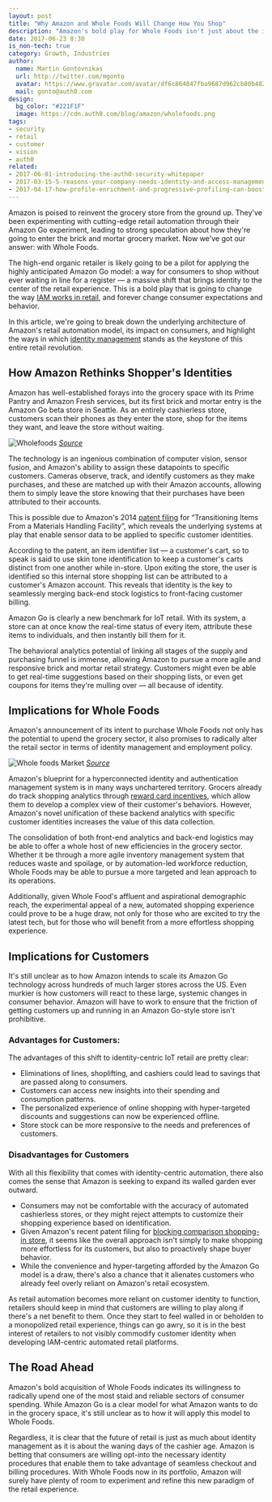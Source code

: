 ```yaml
---
layout: post
title: "Why Amazon and Whole Foods Will Change How You Shop"
description: "Amazon's bold play for Whole Foods isn't just about the impending automation of the retail sector, it's about the increasing importance of IAM in redefining consumer behavior."
date: 2017-06-23 8:30
is_non-tech: true
category: Growth, Industries
author:
  name: Martin Gontovnikas
  url: http://twitter.com/mgonto
  avatar: https://www.gravatar.com/avatar/df6c864847fba9687d962cb80b482764??s=60
  mail: gonto@auth0.com
design:
  bg_color: "#221F1F"
  image: https://cdn.auth0.com/blog/amazon/wholefoods.png
tags:
- security
- retail
- customer
- vision
- auth0
related:
- 2017-06-01-introducing-the-auth0-security-whitepaper
- 2017-03-15-5-reasons-your-company-needs-identity-and-access-management
- 2017-04-17-how-profile-enrichment-and-progressive-profiling-can-boost-your-marketing
---
```


Amazon is poised to reinvent the grocery store from the ground up. They've been experimenting with cutting-edge retail automation through their Amazon Go experiment, leading to strong speculation about how they're going to enter the brick and mortar grocery market. Now we've got our answer: with Whole Foods.

The high-end organic retailer is likely going to be a pilot for applying the highly anticipated Amazon Go model: a way for consumers to shop without ever waiting in line for a register — a massive shift that brings identity to the center of the retail experience. This is a bold play that is going to change the way [IAM works in retail](√), and forever change consumer expectations and behavior.

In this article, we're going to break down the underlying architecture of Amazon's retail automation model, its impact on consumers, and highlight the ways in which [identity management](https://auth0.com/b2c-customer-identity-management) stands as the keystone of this entire retail revolution.

## How Amazon Rethinks Shopper's Identities

Amazon has well-established forays into the grocery space with its Prime Pantry and Amazon Fresh services, but its first brick and mortar entry is the Amazon Go beta store in Seattle. As an entirely cashierless store, customers scan their phones as they enter the store, shop for the items they want, and leave the store without waiting.

![Wholefoods](https://cdn.auth0.com/blog/wholefoods/new.png)
_[Source](https://www.engadget.com/2016/12/05/amazon-go-grocery-store/)_

The technology is an ingenious combination of computer vision, sensor fusion, and Amazon's ability to assign these datapoints to specific customers. Cameras observe, track, and identify customers as they make purchases, and these are matched up with their Amazon accounts, allowing them to simply leave the store knowing that their purchases have been attributed to their accounts.

This is possible due to Amazon's 2014 [patent filing](http://bit.ly/2tWF8gB) for “Transitioning Items From a Materials Handling Facility”, which reveals the underlying systems at play that enable sensor data to be applied to specific customer identities.

According to the patent, an item identifier list — a customer's cart, so to speak is said to use skin tone identification to keep a customer's carts distinct from one another while in-store. Upon exiting the store, the user is identified so this internal store shopping list can be attributed to a customer's Amazon account. This reveals that identity is the key to seamlessly merging back-end stock logistics to front-facing customer billing.

Amazon Go is clearly a new benchmark for IoT retail. With its system, a store can at once know the real-time status of every item, attribute these items to individuals, and then instantly bill them for it.

The behavioral analytics potential of linking all stages of the supply and purchasing funnel is immense, allowing Amazon to pursue a more agile and responsive brick and mortar retail strategy. Customers might even be able to get real-time suggestions based on their shopping lists, or even get coupons for items they're mulling over — all because of identity.

## Implications for Whole Foods

Amazon's announcement of its intent to purchase Whole Foods not only has the potential to upend the grocery sector, it also promises to radically alter the retail sector in terms of identity management and employment policy.

![Whole foods Market](https://cdn.auth0.com/blog/whole/foods.png)
_[Source](http://www.wholefoodsmarket.com/stores/southlakeunion)_

Amazon's blueprint for a hyperconnected identity and authentication management system is in many ways unchartered territory. Grocers already do track shopping analytics through [reward card incentives](https://www.theguardian.com/money/2013/jun/08/supermarkets-get-your-data), which allow them to develop a complex view of their customer's behaviors. However, Amazon's novel unification of these backend analytics with specific customer identities increases the value of this data collection.

The consolidation of both front-end analytics and back-end logistics may be able to offer a whole host of new efficiencies in the grocery sector. Whether it be through a more agile inventory management system that reduces waste and spoilage, or by automation-led workforce reduction, Whole Foods may be able to pursue a more targeted and lean approach to its operations.

Additionally, given Whole Food's affluent and aspirational demographic reach, the experimental appeal of a new, automated shopping experience could prove to be a huge draw, not only for those who are excited to try the latest tech, but for those who will benefit from a more effortless shopping experience.

## Implications for Customers

It's still unclear as to how Amazon intends to scale its Amazon Go technology across hundreds of much larger stores across the US. Even murkier is how customers will react to these large, systemic changes in consumer behavior. Amazon will have to work to ensure that the friction of getting customers up and running in an Amazon Go-style store isn't prohibitive.

### Advantages for Customers:

The advantages of this shift to identity-centric IoT retail are pretty clear:

* Eliminations of lines, shoplifting, and cashiers could lead to savings that are passed along to consumers.
* Customers can access new insights into their spending and consumption patterns.
* The personalized experience of online shopping with hyper-targeted discounts and suggestions can now be experienced offline.
* Store stock can be more responsive to the needs and preferences of customers.

### Disadvantages for Customers

With all this flexibility that comes with identity-centric automation, there also comes the sense that Amazon is seeking to expand its walled garden ever outward.

* Consumers may not be comfortable with the accuracy of automated cashierless stores, or they might reject attempts to customize their shopping experience based on identification.
* Given Amazon's recent patent filing for [blocking comparison shopping-in store](http://tu9srvbirvvtmtukd3d3lnbhddjwzgyub3jn.g00.pcmag.com/g00/2_d3d3LnBjbWFnLmNvbQ%3D%3D_/TU9SRVBIRVVTMTUkaHR0cHM6Ly93d3cucGF0MnBkZi5vcmcvcGF0ZW50cy9wYXQ5NjY1ODgxLnBkZg%3D%3D_$/$/$), it seems like the overall approach isn't simply to make shopping more effortless for its customers, but also to proactively shape buyer behavior.
* While the convenience and hyper-targeting afforded by the Amazon Go model is a draw, there's also a chance that it alienates customers who already feel overly reliant on Amazon's retail ecosystem.

As retail automation becomes more reliant on customer identity to function, retailers should keep in mind that customers are willing to play along if there's a net benefit to them. Once they start to feel walled in or beholden to a monopolized retail experience, things can go awry, so it is in the best interest of retailers to not visibly commodify customer identity when developing IAM-centric automated retail platforms.

## The Road Ahead

Amazon's bold acquisition of Whole Foods indicates its willingness to radically upend one of the most staid and reliable sectors of consumer spending. While Amazon Go is a clear model for what Amazon wants to do in the grocery space, it's still unclear as to how it will apply this model to Whole Foods.

Regardless, it is clear that the future of retail is just as much about identity management as it is about the waning days of the cashier age. Amazon is betting that consumers are willing opt-into the necessary identity procedures that enable them to take advantage of seamless checkout and billing procedures. With Whole Foods now in its portfolio, Amazon will surely have plenty of room to experiment and refine this new paradigm of the retail experience.
